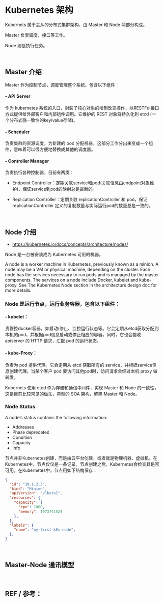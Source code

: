 # Kubernetes 架构


Kubernets 属于主从的分布式集群架构，由 Master 和 Node 两部分构成。

Master 负责调度，接口等工作。

Node 则是执行任务。



<br>


## Master 介绍


Master 作为控制节点，调度管理整个系统，包含以下组件：

#### - API Server

作为 kubernetes 系统的入口，封装了核心对象的增删改查操作，以RESTFul接口方式提供给外部客户和内部组件调用。它维护的 REST 对象将持久化到 etcd (一个分布式强一致性的key/value存储)。


#### - Scheduler

负责集群的资源调度，为新建的 pod 分配机器。这部分工作分出来变成一个组件，意味着可以很方便地替换成其他的调度器。


#### - Controller Manager

负责执行各种控制器，目前有两类：

- Endpoint Controller：定期关联service和pod(关联信息由endpoint对象维护)，保证service到pod的映射总是最新的。

- Replication Controller：定期关联 replicationController 和 pod，保证replicationController 定义的复制数量与实际运行pod的数量总是一致的。



<br>

## Node 介绍

- https://kubernetes.io/docs/concepts/architecture/nodes/

Node 是一台被安装成为 Kubernetes 可用的机器。

A node is a worker machine in Kubernetes, previously known as a minion. A node may be a VM or physical machine, depending on the cluster. Each node has the services necessary to run pods and is managed by the master components. The services on a node include Docker, kubelet and kube-proxy. See The Kubernetes Node section in the architecture design doc for more details.


### Node 是运行节点，运行业务容器，包含以下组件：

#### - kubelet：

责管控docker容器，如启动/停止、监控运行状态等。它会定期从etcd获取分配到本机的pod，并根据pod信息启动或停止相应的容器。同时，它也会接收 apiserver 的 HTTP 请求，汇报 pod 的运行状态。

#### - kube-Proxy：

负责为 pod 提供代理。它会定期从 etcd 获取所有的 service，并根据service信息创建代理。当某个客户 pod 要访问其他pod时，访问请求会经过本机 proxy 做转发。

Kubernets 使用 etcd 作为存储和通信中间件，实现 Master 和 Node 的一致性，这是目前比较常见的做法，典型的 SOA 架构，解耦 Master 和 Node。



### Node Status

A node’s status contains the following information:

* Addresses
* Phase deprecated
* Condition
* Capacity
* Info


节点并非Kubernetes创建，而是由云平台创建，或者就是物理机器、虚拟机。在Kubernetes中，节点仅仅是一条记录，节点创建之后，Kubernetes会检查其是否可用。在Kubernetes中，节点用如下结构保存：

``` json
{
  "id": "10.1.2.3",
  "kind": "Minion",
  "apiVersion": "v1beta1",
  "resources": {
    "capacity": {
      "cpu": 1000,
      "memory": 1073741824
    },
  },
  "labels": {
    "name": "my-first-k8s-node",
  },
}
```





<br />

## Master-Node 通讯模型




<br />

## REF / 参考：


